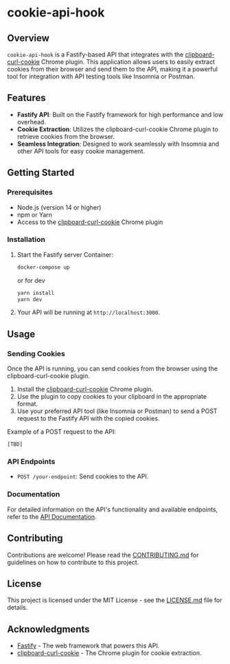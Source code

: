 # cookie-api-hook

## Overview

`cookie-api-hook` is a Fastify-based API that integrates with the [clipboard-curl-cookie](https://github.com/stembrino/clipboard-curl-cookie) Chrome plugin. This application allows users to easily extract cookies from their browser and send them to the API, making it a powerful tool for integration with API testing tools like Insomnia or Postman.

## Features

- **Fastify API**: Built on the Fastify framework for high performance and low overhead.
- **Cookie Extraction**: Utilizes the clipboard-curl-cookie Chrome plugin to retrieve cookies from the browser.
- **Seamless Integration**: Designed to work seamlessly with Insomnia and other API tools for easy cookie management.

## Getting Started

### Prerequisites

- Node.js (version 14 or higher)
- npm or Yarn
- Access to the [clipboard-curl-cookie](https://github.com/stembrino/clipboard-curl-cookie) Chrome plugin

### Installation

1. Start the Fastify server Container:

   ```bash
   docker-compose up
   ```

   or for dev

   ```bash
   yarn install
   yarn dev
   ```

2. Your API will be running at `http://localhost:3000`.

## Usage

### Sending Cookies

Once the API is running, you can send cookies from the browser using the clipboard-curl-cookie plugin.

1. Install the [clipboard-curl-cookie](https://github.com/stembrino/clipboard-curl-cookie) Chrome plugin.
2. Use the plugin to copy cookies to your clipboard in the appropriate format.
3. Use your preferred API tool (like Insomnia or Postman) to send a POST request to the Fastify API with the copied cookies.

Example of a POST request to the API:

```http
[TBD]
```

### API Endpoints

- `POST /your-endpoint`: Send cookies to the API.

### Documentation

For detailed information on the API's functionality and available endpoints, refer to the [API Documentation](https://github.com/stembrino/cookie-api-hook/blob/main/docs/API.md).

## Contributing

Contributions are welcome! Please read the [CONTRIBUTING.md](https://github.com/stembrino/cookie-api-hook/blob/main/CONTRIBUTING.md) for guidelines on how to contribute to this project.

## License

This project is licensed under the MIT License - see the [LICENSE.md](https://github.com/stembrino/cookie-api-hook/blob/main/LICENSE.md) file for details.

## Acknowledgments

- [Fastify](https://www.fastify.io) - The web framework that powers this API.
- [clipboard-curl-cookie](https://github.com/stembrino/clipboard-curl-cookie) - The Chrome plugin for cookie extraction.
